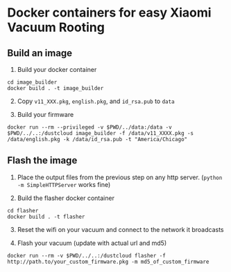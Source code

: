 # Docker containers for easy Xiaomi Vacuum Rooting

## Build an image

1. Build your docker container
```
cd image_builder
docker build . -t image_builder
```

2. Copy `v11_XXX.pkg`, `english.pkg`, and `id_rsa.pub` to `data`

3. Build your firmware
```
docker run --rm --privileged -v $PWD/../data:/data -v $PWD/../..:/dustcloud image_builder -f /data/v11_XXXX.pkg -s /data/english.pkg -k /data/id_rsa.pub -t "America/Chicago"
```

## Flash the image

1. Place the output files from the previous step on any http server. (`python -m SimpleHTTPServer` works fine)

2. Build the flasher docker container
```
cd flasher
docker build . -t flasher
```

3. Reset the wifi on your vacuum and connect to the network it broadcasts

4. Flash your vacuum (update with actual url and md5)
```
docker run --rm -v $PWD/../..:/dustcloud flasher -f http://path.to/your_custom_firmware.pkg -m md5_of_custom_firmware
```
